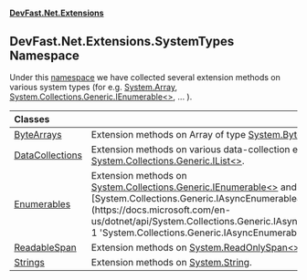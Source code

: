 #### [DevFast.Net.Extensions](index.md 'index')

## DevFast.Net.Extensions.SystemTypes Namespace

Under this [namespace](https://docs.microsoft.com/en-us/dotnet/csharp/language-reference/keywords/namespace 'https://docs.microsoft.com/en-us/dotnet/csharp/language-reference/keywords/namespace') we have collected several extension methods on various system types (for e.g. [System.Array](https://docs.microsoft.com/en-us/dotnet/api/System.Array 'System.Array'), [System.Collections.Generic.IEnumerable&lt;&gt;](https://docs.microsoft.com/en-us/dotnet/api/System.Collections.Generic.IEnumerable-1 'System.Collections.Generic.IEnumerable`1'), ... ).

| Classes | |
| :--- | :--- |
| [ByteArrays](DevFast.Net.Extensions.SystemTypes.ByteArrays.md 'DevFast.Net.Extensions.SystemTypes.ByteArrays') | Extension methods on Array of type [System.Byte](https://docs.microsoft.com/en-us/dotnet/api/System.Byte 'System.Byte'). |
| [DataCollections](DevFast.Net.Extensions.SystemTypes.DataCollections.md 'DevFast.Net.Extensions.SystemTypes.DataCollections') | Extension methods on various data-collection e.g. [System.Collections.Generic.IList&lt;&gt;](https://docs.microsoft.com/en-us/dotnet/api/System.Collections.Generic.IList-1 'System.Collections.Generic.IList`1'). |
| [Enumerables](DevFast.Net.Extensions.SystemTypes.Enumerables.md 'DevFast.Net.Extensions.SystemTypes.Enumerables') | Extension methods on [System.Collections.Generic.IEnumerable&lt;&gt;](https://docs.microsoft.com/en-us/dotnet/api/System.Collections.Generic.IEnumerable-1 'System.Collections.Generic.IEnumerable`1') and [System.Collections.Generic.IAsyncEnumerable&lt;&gt;](https://docs.microsoft.com/en-us/dotnet/api/System.Collections.Generic.IAsyncEnumerable-1 'System.Collections.Generic.IAsyncEnumerable`1'). |
| [ReadableSpan](DevFast.Net.Extensions.SystemTypes.ReadableSpan.md 'DevFast.Net.Extensions.SystemTypes.ReadableSpan') | Extension methods on [System.ReadOnlySpan&lt;&gt;](https://docs.microsoft.com/en-us/dotnet/api/System.ReadOnlySpan-1 'System.ReadOnlySpan`1'). |
| [Strings](DevFast.Net.Extensions.SystemTypes.Strings.md 'DevFast.Net.Extensions.SystemTypes.Strings') | Extension methods on [System.String](https://docs.microsoft.com/en-us/dotnet/api/System.String 'System.String'). |
